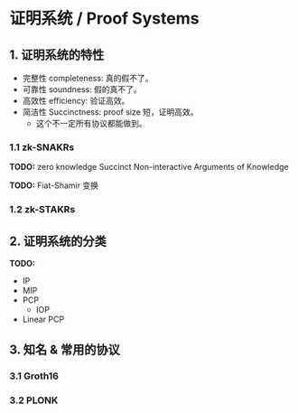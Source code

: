 # 证明系统 / Proof Systems

## 1. 证明系统的特性
+ 完整性 completeness: 真的假不了。
+ 可靠性 soundness: 假的真不了。
+ 高效性 efficiency: 验证高效。
+ 简洁性 Succinctness: proof size 短，证明高效。
    * 这个不一定所有协议都能做到。

### 1.1 zk-SNAKRs

__TODO:__ zero knowledge Succinct Non-interactive Arguments of Knowledge

__TODO:__ Fiat-Shamir 变换

### 1.2 zk-STAKRs

## 2. 证明系统的分类

__TODO:__

+ IP
+ MIP
+ PCP
    * IOP
+ Linear PCP

## 3. 知名 & 常用的协议

### 3.1 Groth16

### 3.2 PLONK

